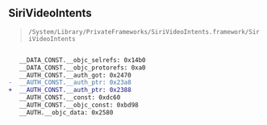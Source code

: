 ## SiriVideoIntents

> `/System/Library/PrivateFrameworks/SiriVideoIntents.framework/SiriVideoIntents`

```diff

   __DATA_CONST.__objc_selrefs: 0x14b0
   __DATA_CONST.__objc_protorefs: 0xa0
   __AUTH_CONST.__auth_got: 0x2470
-  __AUTH_CONST.__auth_ptr: 0x23a8
+  __AUTH_CONST.__auth_ptr: 0x2388
   __AUTH_CONST.__const: 0xdc60
   __AUTH_CONST.__objc_const: 0xbd98
   __AUTH.__objc_data: 0x2580

```
